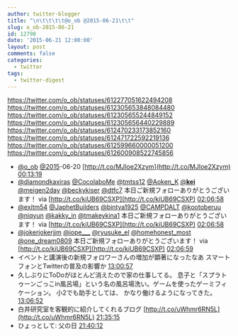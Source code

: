 ```yaml
---
author: twitter-blogger
title: "\n\t\t\t\t@o_ob @2015-06-21\t\t"
slug: o_ob-2015-06-21
id: 12798
date: '2015-06-21 12:00:00'
layout: post
comments: false
categories:
  - twitter
tags:
  - twitter-digest
---
```


https://twitter.com/o_ob/statuses/612277051622494208 https://twitter.com/o_ob/statuses/612305653848084480 https://twitter.com/o_ob/statuses/612305655244849152 https://twitter.com/o_ob/statuses/612305656440229889 https://twitter.com/o_ob/statuses/612470233173852160 https://twitter.com/o_ob/statuses/612471722592219136 https://twitter.com/o_ob/statuses/612599660000051200 https://twitter.com/o_ob/statuses/612600908522745856  

*   [@o_ob](https://twitter.com/o_ob) [@2015](https://twitter.com/2015)-06-20 [http://t.co/MJIoe2Xzym](http://t.co/MJIoe2Xzym) [00:13:19](https://twitter.com/o_ob/statuses/612277051622494208)
*   [@diamondkaxiras](https://twitter.com/diamondkaxiras) [@CocolaboMe](https://twitter.com/CocolaboMe) [@tmtss12](https://twitter.com/tmtss12) [@Aoken_K](https://twitter.com/Aoken_K) [@__kei__](https://twitter.com/__kei__) [@meigen2day](https://twitter.com/meigen2day) [@beckykiser](https://twitter.com/beckykiser) [@dtfc7](https://twitter.com/dtfc7) 本日ご新規フォローありがとうございます！ via [http://t.co/kiUB69CSXP](http://t.co/kiUB69CSXP) [02:06:58](https://twitter.com/o_ob/statuses/612305653848084480)
*   [@exitm54](https://twitter.com/exitm54) [@JaphetBuilders](https://twitter.com/JaphetBuilders) [@bintya1925](https://twitter.com/bintya1925) [@CAMPDALT](https://twitter.com/CAMPDALT) [@kootoberuu](https://twitter.com/kootoberuu) [@niqyun](https://twitter.com/niqyun) [@kakky_in](https://twitter.com/kakky_in) [@tmakeykina1](https://twitter.com/tmakeykina1) 本日ご新規フォローありがとうございます！ via [http://t.co/kiUB69CSXP](http://t.co/kiUB69CSXP) [02:06:58](https://twitter.com/o_ob/statuses/612305655244849152)
*   [@jokerjokerjjm](https://twitter.com/jokerjokerjjm) [@iope___](https://twitter.com/iope___) [@ryusuke_el](https://twitter.com/ryusuke_el) [@homehonest_most](https://twitter.com/homehonest_most) [@one_dream0809](https://twitter.com/one_dream0809) 本日ご新規フォローありがとうございます！ via [http://t.co/kiUB69CSXP](http://t.co/kiUB69CSXP) [02:06:59](https://twitter.com/o_ob/statuses/612305656440229889)
*   イベントと講演後の新規フォロワーさんの増加が顕著になったなあ スマートフォンとTwitterの普及の影響か [13:00:57](https://twitter.com/o_ob/statuses/612470233173852160)
*   久しぶりにToDoがほとんど消えたので家の仕事してる。 息子と「スプラトゥーンごっこin風呂場」という名の風呂場洗い。ゲームを使ったゲーミフィケーション。 小2でも助手としては、 かなり働けるようになってきた。 [13:06:52](https://twitter.com/o_ob/statuses/612471722592219136)
*   白井研究室を客観的に紹介してくれるブログ [http://t.co/uWhmr6RN5L](http://t.co/uWhmr6RN5L) [21:35:15](https://twitter.com/o_ob/statuses/612599660000051200)
*   ひょっとして: 父の日 [21:40:12](https://twitter.com/o_ob/statuses/612600908522745856)